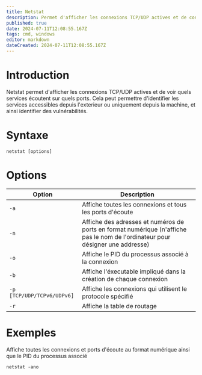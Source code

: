 ```yaml
---
title: Netstat
description: Permet d'afficher les connexions TCP/UDP actives et de connaitre les services qui écoutent sur les ports.
published: true
date: 2024-07-11T12:08:55.167Z
tags: cmd, windows
editor: markdown
dateCreated: 2024-07-11T12:08:55.167Z
---
```


# Introduction

Netstat permet d'afficher les connexions TCP/UDP actives et de voir quels services écoutent sur quels ports. Cela peut permettre d'identifier les services accessibles depuis l'exterieur ou uniquement depuis la machine, et ainsi identifier des vulnérabilités.

# Syntaxe

`netstat [options]`

# Options

| Option                     | Description                                                                                                                    |
| -------------------------- | ------------------------------------------------------------------------------------------------------------------------------ |
| `-a`                       | Affiche toutes les connexions et tous les ports d'écoute                                                                       |
| `-n`                       | Affiche des adresses et numéros de ports en format numérique (n'affiche pas le nom de l'ordinateur pour désigner une addresse) |
| `-o`                       | Affiche le PID du processus associé à la connexion                                                                             |
| `-b`                       | Affiche l'éxecutable impliqué dans la création de chaque connexion                                                             |
| `-p [TCP/UDP/TCPv6/UDPv6]` | Affiche les connexions qui utilisent le protocole spécifié                                                                     |
| `-r`                       | Affiche la table de routage                                                                                                    |

# Exemples

Affiche toutes les connexions et ports d'écoute au format numérique ainsi que le PID du processus associé

`netstat -ano`
